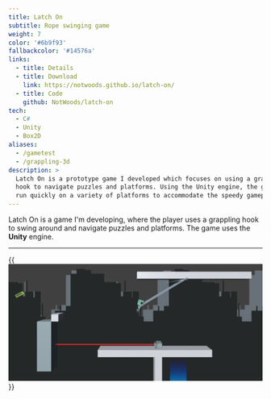 ```yaml
---
title: Latch On
subtitle: Rope swinging game
weight: 7
color: '#6b9f93'
fallbackcolor: '#14576a'
links:
  - title: Details
  - title: Download
    link: https://notwoods.github.io/latch-on/
  - title: Code
    github: NotWoods/latch-on
tech:
  - C#
  - Unity
  - Box2D
aliases:
  - /gametest
  - /grappling-3d
description: >
  Latch On is a prototype game I developed which focuses on using a grappling
  hook to navigate puzzles and platforms. Using the Unity engine, the game can
  run quickly on a variety of platforms to accommodate the speedy gameplay.
---
```


Latch On is a game I'm developing, where the player uses a grappling hook to
swing around and navigate puzzles and platforms. The game uses the **Unity**
engine.

---

{{<img src="action.png" alt="Screenshot">}}
